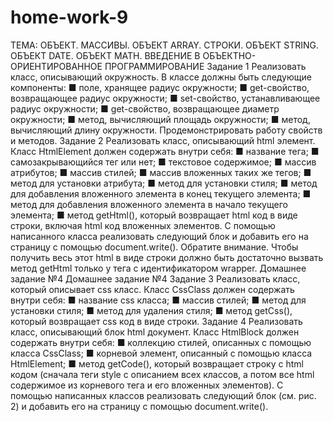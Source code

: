# home-work-9
ТЕМА: ОБЪЕКТ. МАССИВЫ. ОБЪЕКТ ARRAY. СТРОКИ. ОБЪЕКТ STRING. ОБЪЕКТ DATE. ОБЪЕКТ MATH. ВВЕДЕНИЕ В ОБЪЕКТНО-ОРИЕНТИРОВАННОЕ ПРОГРАММИРОВАНИЕ
Задание 1
Реализовать класс, описывающий окружность. В классе должны быть следующие компоненты:
■ поле, хранящее радиус окружности;
■ get-свойство, возвращающее радиус окружности;
■ set-свойство, устанавливающее радиус окружности;
■ get-свойство, возвращающее диаметр окружности;
■ метод, вычисляющий площадь окружности;
■ метод, вычисляющий длину окружности.
Продемонстрировать работу свойств и методов.
Задание 2
Реализовать класс, описывающий html элемент.
Класс HtmlElement должен содержать внутри себя:
■ название тега;
■ самозакрывающийся тег или нет;
■ текстовое содержимое;
■ массив атрибутов;
■ массив стилей;
■ массив вложенных таких же тегов;
■ метод для установки атрибута;
■ метод для установки стиля;
■ метод для добавления вложенного элемента в конец текущего элемента;
■ метод для добавления вложенного элемента в начало текущего элемента;
■ метод getHtml(), который возвращает html код в виде
строки, включая html код вложенных элементов.
С помощью написанного класса реализовать следующий блок
и добавить его на страницу с помощью document.write().
Обратите внимание. Чтобы получить весь этот html в виде
строки должно быть достаточно вызвать метод getHtml только
у тега с идентификатором wrapper.
Домашнее задание №4 Домашнее задание №4
Задание 3
Реализовать класс, который описывает css класс.
Класс CssClass должен содержать внутри себя:
■ название css класса;
■ массив стилей;
■ метод для установки стиля;
■ метод для удаления стиля;
■ метод getCss(), который возвращает css код в виде строки.
Задание 4
Реализовать класс, описывающий блок html документ.
Класс HtmlBlock должен содержать внутри себя:
■ коллекцию стилей, описанных с помощью класса CssClass;
■ корневой элемент, описанный с помощью класса
HtmlElement;
■ метод getCode(), который возвращает строку с html кодом (сначала теги style с описанием всех классов, а потом
все html содержимое из корневого тега и его вложенных
элементов).
С помощью написанных классов реализовать следующий блок
(см. рис. 2) и добавить его на страницу с помощью document.write().
